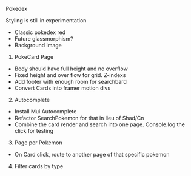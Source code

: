Pokedex

Styling is still in experimentation
  - Classic pokedex red
  - Future glassmorphism?
  - Background image



1. PokeCard Page
  - Body should have full height and no overflow
  - Fixed height and over flow for grid. Z-indexs
  - Add footer with enough room for searchbard
  - Convert Cards into framer motion divs


2. Autocomplete
  - Install Mui Autocomplete
  - Refactor SearchPokemon for that in lieu of Shad/Cn
  - Combine the card render and search into one page. Console.log the click for testing


3. Page per Pokemon
  - On Card click, route to another page of that specific pokemon


4. Filter cards by type
